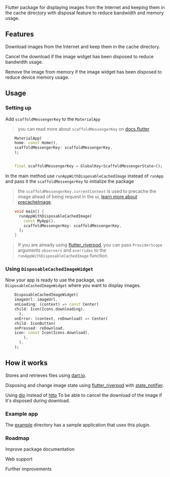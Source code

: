 <!--

This README describes the package. If you publish this package to pub.dev,

this README's contents appear on the landing page for your package.



For information about how to write a good package README, see the guide for

[writing package pages](https://dart.dev/guides/libraries/writing-package-pages).



For general information about developing packages, see the Dart guide for

[creating packages](https://dart.dev/guides/libraries/create-library-packages)

and the Flutter guide for

[developing packages and plugins](https://flutter.dev/developing-packages).

-->

Flutter package for displaying images from the Internet and keeping them in the cache directory with disposal feature to reduce bandwidth and memory usage.

## Features

Download images from the Internet and keep them in the cache directory.

Cancel the download if the image widget has been disposed to reduce bandwidth usage.

Remove the image from memory if the image widget has been disposed to reduce device memory usage.

## Usage

### Setting up

Add `scaffoldMessengerKey` to the `MaterialApp`

> you can read more about `scaffoldMessengerKey` on [docs.flutter](https://docs.flutter.dev/release/breaking-changes/scaffold-messenger)

```dart
    MaterialApp(
    home: const Home(),
    scaffoldMessengerKey: scaffoldMessengerKey,
    );


    final scaffoldMessengerKey = GlobalKey<ScaffoldMessengerState>();
```

In the main method use `runAppWithDisposableCachedImage` instead of `runApp` and pass it the `scaffoldMessengerKey` to initialize the package
> the `scaffoldMessengerKey.currentContext` is used to precache the image ahead of being request in the ui, [learn more about precacheImage](https://api.flutter.dev/flutter/widgets/precacheImage.html). 

```dart
    void main() {
      runAppWithDisposableCachedImage(
        const MyApp(),
        scaffoldMessengerKey: scaffoldMessengerKey,
      );
    }
```

> If you are already using [flutter_riverpod](https://pub.dev/packages/flutter_riverpod), you can pass `ProviderScope` arguments `observers` and `overrides` to the `runAppWithDisposableCachedImage` function.

### Using `DisposableCachedImageWidget`

Now your app is ready to use the package, use `DisposableCachedImageWidget` where you want to display images.

```dart
    DisposableCachedImageWidget(
    imageUrl: imageUrl,
    onLoading: (context) => const Center(
    child: Icon(Icons.downloading),
      ),
    onError: (context, reDownload) => Center(
    child: IconButton(
    onPressed: reDownload,
    icon: const Icon(Icons.download),
        ),
      ),
    );
```

## How it works

Stores and retrieves files using [dart:io](https://api.flutter.dev/flutter/dart-io/dart-io-library.html).

Disposing and change image state using [flutter_riverpod](https://pub.dev/packages/flutter_riverpod) with [state_notifier](https://pub.dev/packages/state_notifier).

Using [dio](https://pub.dev/packages/dio) instead of [http](https://pub.dev/packages/http) To be able to cancel the download of the image if it's disposed during download.

### Example app

The [example](https://github.com/7mada123/disposable_cached_images/tree/main/example) directory has a sample application that uses this plugin.

### Roadmap

Improve package documentation

Web support

Further improvements
